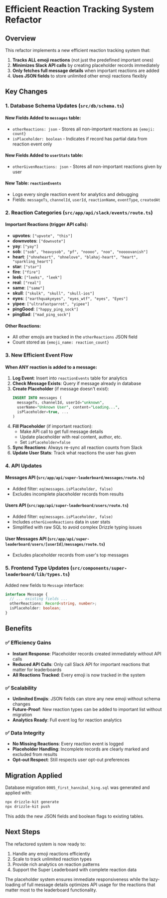 # Efficient Reaction Tracking System Refactor

## Overview

This refactor implements a new efficient reaction tracking system that:

1. **Tracks ALL emoji reactions** (not just the predefined important ones)
2. **Minimizes Slack API calls** by creating placeholder records immediately
3. **Only fetches full message details** when important reactions are added
4. **Uses JSON fields** to store unlimited other emoji reactions flexibly

## Key Changes

### 1. Database Schema Updates (`src/db/schema.ts`)

#### New Fields Added to `messages` table:
- `otherReactions: json` - Stores all non-important reactions as `{emoji: count}` 
- `isPlaceholder: boolean` - Indicates if record has partial data from reaction event only

#### New Fields Added to `userStats` table:
- `otherGivenReactions: json` - Stores all non-important reactions given by user

#### New Table: `reactionEvents`
- Logs every single reaction event for analytics and debugging
- Fields: `messageTs`, `channelId`, `userId`, `reactionName`, `eventType`, `createdAt`

### 2. Reaction Categories (`src/app/api/slack/events/route.ts`)

#### Important Reactions (trigger API calls):
- **upvotes**: `["upvote", "this"]`
- **downvotes**: `["downvote"]` 
- **yay**: `["yay"]`
- **sob**: `["sob", "heavysob", "pf", "noooo", "noo", "noooovanish"]`
- **heart**: `["ohneheart", "ohnelove", "blahaj-heart", "heart", "sparkling_heart"]`
- **star**: `["star"]`
- **fire**: `["fire"]`
- **leek**: `["leeks", "leek"]`
- **real**: `["real"]`
- **same**: `["same"]`
- **skull**: `["skulk", "skull", "skull-ios"]`
- **eyes**: `["earthquakyeyes", "eyes_wtf", "eyes", "Eyes"]`
- **yipee**: `["ultrafastparrot", "yipee"]`
- **pingGood**: `["happy_ping_sock"]`
- **pingBad**: `["mad_ping_sock"]`

#### Other Reactions:
- All other emojis are tracked in the `otherReactions` JSON field
- Count stored as `{emoji_name: reaction_count}`

### 3. New Efficient Event Flow

#### When ANY reaction is added to a message:

1. **Log Event**: Insert into `reactionEvents` table for analytics
2. **Check Message Exists**: Query if message already in database
3. **Create Placeholder** (if message doesn't exist):
   ```sql
   INSERT INTO messages (
     messageTs, channelId, userId="unknown", 
     userName="Unknown User", content="Loading...",
     isPlaceholder=true, ...
   )
   ```
4. **Fill Placeholder** (if important reaction):
   - Make API call to get full message details
   - Update placeholder with real content, author, etc.
   - Set `isPlaceholder=false`
5. **Sync Reactions**: Always re-sync all reaction counts from Slack
6. **Update User Stats**: Track what reactions the user has given

### 4. API Updates

#### Messages API (`src/app/api/super-leaderboard/messages/route.ts`)
- Added filter: `eq(messages.isPlaceholder, false)` 
- Excludes incomplete placeholder records from results

#### Users API (`src/app/api/super-leaderboard/users/route.ts`)  
- Added filter: `eq(messages.isPlaceholder, false)`
- Includes `otherGivenReactions` data in user stats
- Simplified with raw SQL to avoid complex Drizzle typing issues

#### User Messages API (`src/app/api/super-leaderboard/users/[userId]/messages/route.ts`)
- Excludes placeholder records from user's top messages

### 5. Frontend Type Updates (`src/components/super-leaderboard/lib/types.ts`)

Added new fields to `Message` interface:
```typescript
interface Message {
  // ... existing fields ...
  otherReactions: Record<string, number>;
  isPlaceholder: boolean;
}
```

## Benefits

### ✅ Efficiency Gains
- **Instant Response**: Placeholder records created immediately without API calls
- **Reduced API Calls**: Only call Slack API for important reactions that matter for leaderboards
- **All Reactions Tracked**: Every emoji is now tracked in the system

### ✅ Scalability  
- **Unlimited Emojis**: JSON fields can store any new emoji without schema changes
- **Future-Proof**: New reaction types can be added to important list without migration
- **Analytics Ready**: Full event log for reaction analytics

### ✅ Data Integrity
- **No Missing Reactions**: Every reaction event is logged
- **Placeholder Handling**: Incomplete records are clearly marked and excluded from results
- **Opt-out Respect**: Still respects user opt-out preferences

## Migration Applied

Database migration `0005_first_hannibal_king.sql` was generated and applied with:
```bash
npx drizzle-kit generate
npx drizzle-kit push
```

This adds the new JSON fields and boolean flags to existing tables.

## Next Steps

The refactored system is now ready to:
1. Handle any emoji reactions efficiently 
2. Scale to track unlimited reaction types
3. Provide rich analytics on reaction patterns
4. Support the Super Leaderboard with complete reaction data

The placeholder system ensures immediate responsiveness while the lazy-loading of full message details optimizes API usage for the reactions that matter most to the leaderboard functionality. 